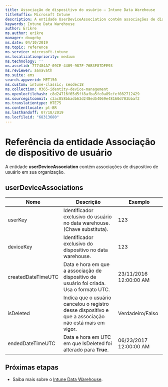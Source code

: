 ```yaml
---
title: Associação de dispositivo do usuário – Intune Data Warehouse
titleSuffix: Microsoft Intune
description: A entidade UserDeviceAssociation contém associações de dispositivo de usuário em sua organização.
keywords: Intune Data Warehouse
author: Erikre
ms.author: erikre
manager: dougeby
ms.date: 04/10/2019
ms.topic: reference
ms.service: microsoft-intune
ms.localizationpriority: medium
ms.technology: ''
ms.assetid: 777484A7-09CE-4409-987F-76B3F87DFE93
ms.reviewer: aanavath
ms.suite: ems
search.appverid: MET150
ms.custom: intune-classic; seodec18
ms.collection: M365-identity-device-management
ms.openlocfilehash: c8d24716f65d5ff8afba5fc0a89cfef082712429
ms.sourcegitcommit: c3ac858bbadb63d248ed54069e48160d703bbaf2
ms.translationtype: MTE75
ms.contentlocale: pt-BR
ms.lasthandoff: 07/18/2019
ms.locfileid: "68313680"
---
```

# <a name="reference-for-user-device-association-entity"></a>Referência da entidade Associação de dispositivo de usuário

A entidade **userDeviceAssociation** contém associações de dispositivo de usuário em sua organização.

## <a name="userdeviceassociations"></a>userDeviceAssociations


|        Nome        |                                           Descrição                                            |        Exemplo         |
|--------------------|--------------------------------------------------------------------------------------------------|------------------------|
|      userKey       |              Identificador exclusivo do usuário no data warehouse. (Chave substituta).               |          123           |
|     deviceKey      |                      Identificador exclusivo do dispositivo no data warehouse.                      |          123           |
| createdDateTimeUTC |           Data e hora em que a associação de dispositivo de usuário foi criada. Usa o formato UTC.           | 23/11/2016 12:00:00 AM |
|     isDeleted      | Indica que o usuário cancelou o registro desse dispositivo e que a associação não está mais em vigor. |       Verdadeiro/Falso       |
|  endedDateTimeUTC  |              Data e hora em UTC em que IsDeleted foi alterado para <strong>True</strong>.               | 06/23/2017 12:00:00 AM |

## <a name="next-steps"></a>Próximas etapas

- Saiba mais sobre o [Intune Data Warehouse](reports-nav-create-intune-reports.md).
